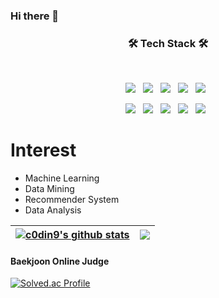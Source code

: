 ### Hi there 👋
<h3 align="center"><b>🛠 Tech Stack 🛠</b></h3>
</br>
<p align="center">
<img src="https://img.shields.io/badge/Python-white?style=logo=appveyor&logo=Python&logoColor=3776AB"/></a> &nbsp
<img src="https://img.shields.io/badge/MySQL-blueviolet?style=logo=appveyor&logo=MySQL&logoColor=000000"/></a> &nbsp
<img src="https://img.shields.io/badge/Github-gray?style=logo=appveyor&logo=GitHub&logoColor=181717"/></a> &nbsp
<img src="https://img.shields.io/badge/Jupyter-white?style=logo=appveyor&logo=Jupyter&logoColor=F37626"/></a> &nbsp
<img src="https://img.shields.io/badge/TensorFlow-orange?style=logo=appveyor&logo=TensorFlow&logoColor=000000"/></a> &nbsp
<p align="center">
<img src="https://img.shields.io/badge/Keras-blue?style=logo=appveyor&logo=Keras&logoColor=000000"/></a> &nbsp
<img src="https://img.shields.io/badge/Pytorch-red?style=logo=appveyor&logo=Pytorch&logoColor=000000"/></a> &nbsp
<img src="https://img.shields.io/badge/Pandas-gray?style=logo=appveyor&logo=Pandas&logoColor=150458"/></a> &nbsp
<img src="https://img.shields.io/badge/Numpy-green?style=logo=appveyor&logo=Numpy&logoColor=013243"/></a> &nbsp
<img src="https://img.shields.io/badge/Scikit_Learn-violet?style=logo=appveyor&logo=scikit-learn&logoColor=000000"/></a> &nbsp



# Interest
+ Machine Learning
+ Data Mining
+ Recommender System
+ Data Analysis

 <a href="https://github.com/c0ding/github-readme-stats"><img align="center" src="https://github-readme-stats.vercel.app/api?username=c0din9&show_icons=true&include_all_commits=true&theme=buefy&hide_border=true" alt="c0din9's github stats" /></a> | <a href="https://github.com/c0din9/github-readme-stats"><img align="center" src="https://github-readme-stats.vercel.app/api/top-langs/?username=c0din9&layout=compact&theme=buefy&hide_border=true" /></a> 
| ------------- | ------------- |

#### Baekjoon Online Judge
[![Solved.ac Profile](http://mazassumnida.wtf/api/v2/generate_badge?boj=microkosmos)](https://solved.ac/microkosmos/)
